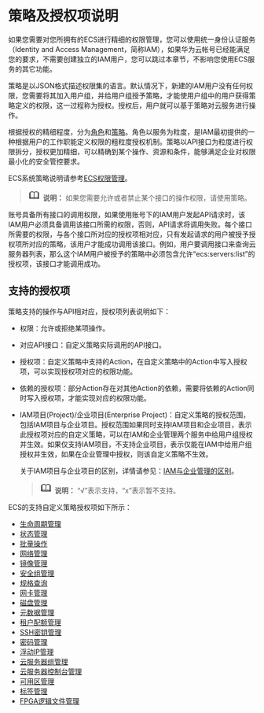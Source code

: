 # 策略及授权项说明<a name="ZH-CN_TOPIC_0170316409"></a>

如果您需要对您所拥有的ECS进行精细的权限管理，您可以使用统一身份认证服务（Identity and Access Management，简称IAM），如果华为云帐号已经能满足您的要求，不需要创建独立的IAM用户，您可以跳过本章节，不影响您使用ECS服务的其它功能。

策略是以JSON格式描述权限集的语言。默认情况下，新建的IAM用户没有任何权限，您需要将其加入用户组，并给用户组授予策略，才能使用户组中的用户获得策略定义的权限，这一过程称为授权。授权后，用户就可以基于策略对云服务进行操作。

根据授权的精细程度，分为[角色](https://support.huaweicloud.com/usermanual-iam/iam_01_0601.html)和[策略](https://support.huaweicloud.com/usermanual-iam/iam_01_0017.html)。角色以服务为粒度，是IAM最初提供的一种根据用户的工作职能定义权限的粗粒度授权机制。策略以API接口为粒度进行权限拆分，授权更加精细，可以精确到某个操作、资源和条件，能够满足企业对权限最小化的安全管控要求。

ECS系统策略说明请参考[ECS权限管理](https://support.huaweicloud.com/productdesc-ecs/ecs_01_0059.html)。

>![](public_sys-resources/icon-note.gif) **说明：** 
>如果您需要允许或者禁止某个接口的操作权限，请使用策略。

账号具备所有接口的调用权限，如果使用账号下的IAM用户发起API请求时，该IAM用户必须具备调用该接口所需的权限，否则，API请求将调用失败。每个接口所需要的权限，与各个接口所对应的授权项相对应，只有发起请求的用户被授予授权项所对应的策略，该用户才能成功调用该接口。例如，用户要调用接口来查询云服务器列表，那么这个IAM用户被授予的策略中必须包含允许“ecs:servers:list”的授权项，该接口才能调用成功。

## 支持的授权项<a name="section794711451173"></a>

策略支持的操作与API相对应，授权项列表说明如下：

-   权限：允许或拒绝某项操作。
-   对应API接口：自定义策略实际调用的API接口。
-   授权项：自定义策略中支持的Action，在自定义策略中的Action中写入授权项，可以实现授权项对应的权限功能。
-   依赖的授权项：部分Action存在对其他Action的依赖，需要将依赖的Action同时写入授权项，才能实现对应的权限功能。
-   IAM项目\(Project\)/企业项目\(Enterprise Project\)：自定义策略的授权范围，包括IAM项目与企业项目。授权范围如果同时支持IAM项目和企业项目，表示此授权项对应的自定义策略，可以在IAM和企业管理两个服务中给用户组授权并生效。如果仅支持IAM项目，不支持企业项目，表示仅能在IAM中给用户组授权并生效，如果在企业管理中授权，则该自定义策略不生效。

    关于IAM项目与企业项目的区别，详情请参见：[IAM与企业管理的区别](https://support.huaweicloud.com/iam_faq/iam_01_0101.html)。

    >![](public_sys-resources/icon-note.gif) **说明：** 
    >“√”表示支持，“x”表示暂不支持。


ECS的支持自定义策略授权项如下所示：

-   [生命周期管理](生命周期管理（API授权）.md)
-   [状态管理](状态管理（API授权）.md)
-   [批量操作](批量操作（API授权）.md)
-   [网络管理](网络管理（API授权）.md)
-   [镜像管理](镜像管理（API授权）.md)
-   [安全组管理](安全组管理（API授权）.md)
-   [规格查询](规格查询（API授权）.md)
-   [网卡管理](网卡管理（API授权）.md)
-   [磁盘管理](磁盘管理（API授权）.md)
-   [元数据管理](元数据管理（API授权）.md)
-   [租户配额管理](租户配额管理（API授权）.md)
-   [SSH密钥管理](SSH密钥管理（API授权）.md)
-   [密码管理](密码管理（API授权）.md)
-   [浮动IP管理](浮动IP管理（API授权）.md)
-   [云服务器组管理](云服务器组管理（API授权）.md)
-   [云服务器控制台管理](云服务器控制台管理（API授权）.md)
-   [可用区管理](可用区管理（API授权）.md)
-   [标签管理](标签管理（API授权）.md)
-   [FPGA逻辑文件管理](FPGA逻辑文件管理（API授权）.md)

